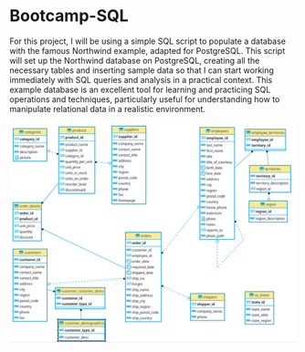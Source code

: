 # Bootcamp-SQL
For this project, I will be using a simple SQL script to populate a database with the famous Northwind example, adapted for PostgreSQL. This script will set up the Northwind database on PostgreSQL, creating all the necessary tables and inserting sample data so that I can start working immediately with SQL queries and analysis in a practical context. This example database is an excellent tool for learning and practicing SQL operations and techniques, particularly useful for understanding how to manipulate relational data in a realistic environment.

![Meu Projeto](images/schema-sql.png)









